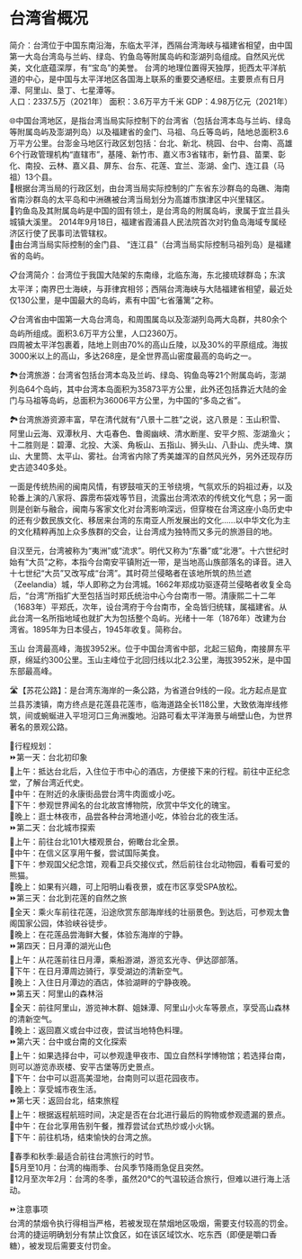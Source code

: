 # 台湾省概况  
简介：台湾位于中国东南沿海，东临太平洋，西隔台湾海峡与福建省相望，由中国第一大岛台湾岛与兰屿、绿岛、钓鱼岛等附属岛屿和澎湖列岛组成。自然风光优美，文化底蕴深厚，有“宝岛”的美誉。
台湾的地理位置得天独厚，扼西太平洋航道的中心，是中国与太平洋地区各国海上联系的重要交通枢纽。主要景点有日月潭、阿里山、垦丁、七星潭等。  
人口：2337.5万（2021年）
面积：3.6万平方千米
GDP：4.98万亿元（2021年）
 
🌐中国台湾地区，是指台湾当局实际控制下的台湾省（包括台湾本岛与兰屿、绿岛等附属岛屿及澎湖列岛）以及福建省的金门、马祖、乌丘等岛屿，陆地总面积3.6万平方公里。台澎金马地区行政区划包括：台北、新北、桃园、台中、台南、高雄6个行政管理机构“直辖市”，基隆、新竹市、嘉义市3省辖市，新竹县、苗栗、彰化、南投、云林、嘉义县、屏东、台东、花莲、宜兰、澎湖、金门、连江县（马祖）13个县。  
🔸根据台湾当局的行政区划，由台湾当局实际控制的广东省东沙群岛的岛礁、海南省南沙群岛的太平岛和中洲礁被台湾当局划分为高雄市旗津区中兴里辖区。  
🔸钓鱼岛及其附属岛屿是中国的固有领土，是台湾岛的附属岛屿，隶属于宜兰县头城镇大溪里。 2014年9月18日，福建省霞浦县人民法院首次对钓鱼岛海域专属经济区行使了民事司法管辖权。  
🔸由台湾当局实际控制的金门县、 “连江县”（台湾当局实际控制马祖列岛）是福建省的岛屿。  

📋台湾简介：台湾位于我国大陆架的东南缘，北临东海，东北接琉球群岛；东滨太平洋；南界巴士海峡，与菲律宾相邻；西隔台湾海峡与大陆福建省相望，最近处仅130公里，是中国最大的岛屿，素有中国“七省藩篱”之称。  

📋台湾省由中国第一大岛台湾岛，和周围属岛以及澎湖列岛两大岛群，共80余个岛屿所组成。面积3.6万平方公里，人口2360万。  
四周被太平洋包裹着，陆地上则由70%的高山丘陵，以及30%的平原组成。海拔3000米以上的高山，多达268座，是全世界高山密度最高的岛屿之一。  

🏞台湾旅游：台湾省包括台湾本岛及兰屿、绿岛、钩鱼岛等21个附属岛屿，澎湖列岛64个岛屿，其中台湾本岛面积为35873平方公里，此外还包括靠近大陆的金门与马祖等岛屿，总面积为36006平方公里，为中国的“多岛之省”。  

🏞台湾旅游资源丰富，早在清代就有“八景十二胜”之说，这八景是：玉山积雪、阿里山云海、双潭秋月、大屯春色、鲁阁幽峡、清水断崖、安平夕照、澎湖渔火；十二胜则是：碧潭、北投、大溪、角板山、五指山、狮头山、八卦山、虎头埤、旗山、大里筒、太平山、雾社。台湾省内除了秀美雄浑的自然风光外，另外还现存历史古迹340多处。    
  
一面是传统热闹的闽南风情，有锣鼓喧天的王爷绕境，气氛欢乐的妈祖过寿，以及轮番上演的八家将、霹雳布袋戏等节目，流露出台湾浓浓的传统文化气息；另一面则是创新与融合，闽南与客家文化对台湾影响深远，但穿梭在台湾这座小岛历史中的还有少数民族文化、移居来台湾的东南亚人所发展出的文化……以中华文化为主的文化精粹再加上众多族群的交会，让台湾成为独特而又多元的旅游目的地。  
  
自汉至元，台湾被称为“夷洲”或“流求”。明代又称为“东番”或“北港”。十六世纪时始有“大员”之称，本指今台南安平镇附近一带，是当地高山族部落名的译音。进入十七世纪“大员”又改写成“台湾”。其时荷兰侵略者在该地所筑的热兰遮（Zeelandia）城，华人即称之为台湾城。1662年郑成功驱逐荷兰侵略者收复全岛后，“台湾”所指扩大至包括当时郑氏统治中心今台南市一带。清康熙二十二年（1683年）平郑氏，次年，设台湾府于今台南市，全岛皆归统辖，属福建省。从此台湾一名所指地域也就扩大为包括整个岛屿。光绪十一年（1876年）改建为台湾省。1895年为日本侵占，1945年收复。简称台。
  
玉山
台湾最高峰，海拔3952米。位于中国台湾省中部，北起三貂角，南接屏东平原，绵延约300公里。玉山主峰位于北回归线以北2.3公里，海拔3952米，是中国东部最高峰。  

🛣️【苏花公路】：是台湾东海岸的一条公路，为省道台9线的一段。北方起点是宜兰县苏澳镇，南方终点是花莲县花莲市，临海道路全长118公里，大致依海岸线修筑，间或蜿蜒进入平坦河口三角洲腹地。沿路可看太平洋海景与峭壁山色，为世界著名的景观公路。  

🧭行程规划：  
⏩第一天：台北初印象  
🔸上午：抵达台北后，入住位于市中心的酒店，方便接下来的行程。前往中正纪念堂，了解台湾近代史。  
🔸中午：在附近的永康街品尝台湾牛肉面或小吃。  
🔸下午：参观世界闻名的台北故宫博物院，欣赏中华文化的瑰宝。  
🔸晚上：逛士林夜市，品尝各种台湾地道小吃，体验台北的夜生活。  
⏩第二天：台北城市探索  
🔸上午：前往台北101大楼观景台，俯瞰台北全景。  
🔸中午：在信义区享用午餐，尝试国际美食。  
🔸下午：参观国父纪念馆，观看卫兵交接仪式，然后前往台北动物园，看看可爱的熊猫。  
🔸晚上：如果有兴趣，可上阳明山看夜景，或在市区享受SPA放松。  
⏩第三天：台北到花莲的自然之旅  
🔸全天：乘火车前往花莲，沿途欣赏东部海岸线的壮丽景色。到达后，可参观太鲁阁国家公园，体验峡谷徒步。  
🔸晚上：在花莲品尝海鲜大餐，体验东海岸的宁静。  
⏩第四天：日月潭的湖光山色  
🔸上午：从花莲前往日月潭，乘船游湖，游览玄光寺、伊达邵部落。  
🔸下午：在日月潭周边骑行，享受湖边的清新空气。  
🔸晚上：入住日月潭边的酒店，体验湖畔的宁静夜晚。  
⏩第五天：阿里山的森林浴  
🔸全天：前往阿里山，游览神木群、姐妹潭、阿里山小火车等景点，享受高山森林的清新空气。  
🔸晚上：返回嘉义或台中过夜，尝试当地特色料理。  
⏩第六天：台中或台南的文化探索  
🔸上午：如果选择台中，可以参观逢甲夜市、国立自然科学博物馆；若选择台南，则可以游览赤崁楼、安平古堡等历史景点。  
🔸下午：台中可以逛高美湿地，台南则可以逛花园夜市。  
🔸晚上：享受城市夜生活。  
⏩第七天：返回台北，结束旅程  
🔸上午：根据返程航班时间，决定是否在台北进行最后的购物或参观遗漏的景点。  
🔸中午：在台北享用告别午餐，推荐尝试台式热炒或小火锅。  
🔸下午：前往机场，结束愉快的台湾之旅。    
  
🔸春季和秋季:最适合前往台湾旅行的时节。  
🔸5月至10月：台湾的梅雨季、台风季节降雨急促且突然。  
🔸12月至次年2月：台湾的冬季，虽然20℃的气温较适合旅行，但难以进行海上活动。  
  
⏩注意事项  
台湾的禁烟令执行得相当严格，若被发现在禁烟地区吸烟，需要支付较高的罚金。  
台湾的捷运明确划分有禁止饮食区，如在该区域饮水、吃东西（即便是嚼口香糖），被发现后需要支付罚金。  